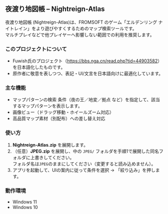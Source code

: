 ## 夜渡り地図帳 – Nightreign-Atlas

夜渡り地図帳 (Nightreign-Atlas)は、FROMSOFT のゲーム「エルデンリング ナイトレイン」をより遊びやすくするためのマップ検索ツールです。  
マルチプレイなどで他プレイヤーへ影響しない範囲での利用を推奨します。

### このプロジェクトについて

- Fuwish氏のプロジェクト（<https://bbs.nga.cn/read.php?tid=44903582>）を日本語化したものです。  
- 原作者に敬意を表しつつ、表記・UI/文言を日本語向けに最適化しています。

### 主な機能

- マップパターンの検索 
  条件（夜の王／地変／拠点 など）を指定して、該当するマップパターンを表示します。
- 画像ビュー（ドラッグ移動・ホイールズーム対応）
- 高品質マップ素材（別配布）への差し替え対応

### 使い方

1. **Nightreign-Atlas.zip** を展開します。  
2. （任意）**JPEG.zip** を展開し、中の `JPEG/` フォルダを手順1で展開した同名フォルダに上書きしてください。  
   フォルダ名は`JPEG`のままにしてください（変更すると読み込めません）。
3. アプリを起動して、UIの案内に従って条件を選択 → 「絞り込み」を押します。

### 動作環境

- Windows 11
- Windows 10
